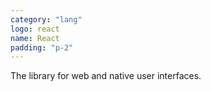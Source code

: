```yaml
---
category: "lang"
logo: react
name: React
padding: "p-2"
---
```


The library for web and native user interfaces.
